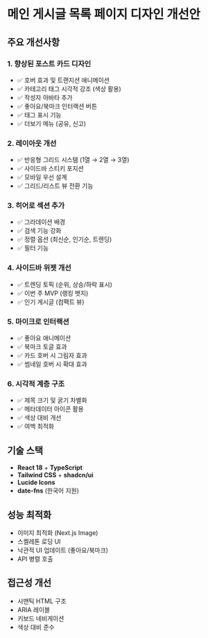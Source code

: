 # 메인 게시글 목록 페이지 디자인 개선안

## 주요 개선사항

### 1. **향상된 포스트 카드 디자인**
- ✅ 호버 효과 및 트랜지션 애니메이션
- ✅ 카테고리 태그 시각적 강조 (색상 활용)
- ✅ 작성자 아바타 추가
- ✅ 좋아요/북마크 인터랙션 버튼
- ✅ 태그 표시 기능
- ✅ 더보기 메뉴 (공유, 신고)

### 2. **레이아웃 개선**
- ✅ 반응형 그리드 시스템 (1열 → 2열 → 3열)
- ✅ 사이드바 스티키 포지션
- ✅ 모바일 우선 설계
- ✅ 그리드/리스트 뷰 전환 기능

### 3. **히어로 섹션 추가**
- ✅ 그라데이션 배경
- ✅ 검색 기능 강화
- ✅ 정렬 옵션 (최신순, 인기순, 트렌딩)
- ✅ 필터 기능

### 4. **사이드바 위젯 개선**
- ✅ 트렌딩 토픽 (순위, 상승/하락 표시)
- ✅ 이번 주 MVP (랭킹 뱃지)
- ✅ 인기 게시글 (컴팩트 뷰)

### 5. **마이크로 인터랙션**
- ✅ 좋아요 애니메이션
- ✅ 북마크 토글 효과
- ✅ 카드 호버 시 그림자 효과
- ✅ 썸네일 호버 시 확대 효과

### 6. **시각적 계층 구조**
- ✅ 제목 크기 및 굵기 차별화
- ✅ 메타데이터 아이콘 활용
- ✅ 색상 대비 개선
- ✅ 여백 최적화

## 기술 스택
- **React 18** + **TypeScript**
- **Tailwind CSS** + **shadcn/ui**
- **Lucide Icons**
- **date-fns** (한국어 지원)

## 성능 최적화
- 이미지 최적화 (Next.js Image)
- 스켈레톤 로딩 UI
- 낙관적 UI 업데이트 (좋아요/북마크)
- API 병렬 호출

## 접근성 개선
- 시맨틱 HTML 구조
- ARIA 레이블
- 키보드 네비게이션
- 색상 대비 준수